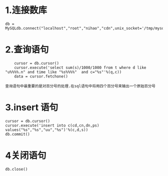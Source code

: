 # 1.连接数库
```
db = MySQLdb.connect("localhost","root","nihao","cdn",unix_socket='/tmp/mysql.sock')
```

# 2.查询语句
```
    cursor = db.cursor()
    cursor.execute('select sum(s)/1000/1000 from t where d like "u%%%%.n" and time like "%s%%%%"  and c="%s"'%(q,c))
    data = cursor.fetchone()
```
    查询语句中最重要的是对百分号的处理.在sql语句中将用四个百分号来输出一个原始百分号
 
# 3.insert 语句
```
cursor = db.cursor()
cursor.execute('insert into c(cd,cn,dn,ps) values("%s","%s","uu","%s")'%(c,d,s))
db.commit()
```

# 4关闭语句
```
db.close()
```

     
